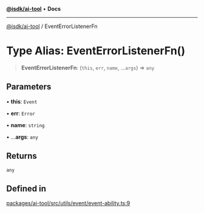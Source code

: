 [**@isdk/ai-tool**](../README.md) • **Docs**

***

[@isdk/ai-tool](../globals.md) / EventErrorListenerFn

# Type Alias: EventErrorListenerFn()

> **EventErrorListenerFn**: (`this`, `err`, `name`, ...`args`) => `any`

## Parameters

• **this**: `Event`

• **err**: `Error`

• **name**: `string`

• ...**args**: `any`

## Returns

`any`

## Defined in

[packages/ai-tool/src/utils/event/event-ability.ts:9](https://github.com/isdk/ai-tool.js/blob/37ada542a786fbbc770f2d61beb564f6e603941d/src/utils/event/event-ability.ts#L9)
